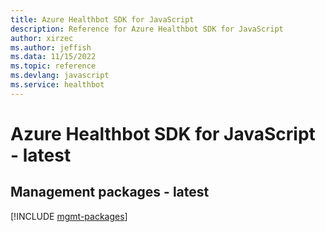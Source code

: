 ```yaml
---
title: Azure Healthbot SDK for JavaScript
description: Reference for Azure Healthbot SDK for JavaScript
author: xirzec
ms.author: jeffish
ms.data: 11/15/2022
ms.topic: reference
ms.devlang: javascript
ms.service: healthbot
---
```

# Azure Healthbot SDK for JavaScript - latest

## Management packages - latest
[!INCLUDE [mgmt-packages](healthbot-mgmt-index.md)]